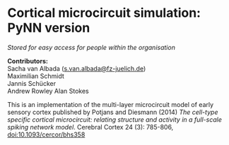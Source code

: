 #  Cortical microcircuit simulation: PyNN version
_Stored for easy access for people within the organisation_

**Contributors:**  
Sacha van Albada (s.van.albada@fz-juelich.de)  
Maximilian Schmidt  
Jannis Schücker  
Andrew Rowley
Alan Stokes

This is an implementation of the multi-layer microcircuit model of early
sensory cortex published by Potjans and Diesmann (2014) _The cell-type specific
cortical microcircuit: relating structure and activity in a full-scale spiking
network model_. Cerebral Cortex 24 (3): 785-806, [doi:10.1093/cercor/bhs358](https://doi.org/10.1093/cercor/bhs358)
